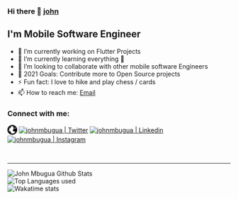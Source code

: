 
### Hi there 👋 [john][website] 
## I'm Mobile Software Engineer
- 🔭 I’m currently working on Flutter Projects
- 🌱 I’m currently learning everything 🤣
- 👯 I’m looking to collaborate with other mobile software Engineers
- 🥅 2021 Goals: Contribute more to Open Source projects
- ⚡ Fun fact: I love to hike and play chess / cards
- 📫 How to reach me: [Email][email]

### Connect with me:

[<img align="center" alt="johnmbugua | website" width="22px" src="https://raw.githubusercontent.com/iconic/open-iconic/master/svg/globe.svg" />][website]
[<img align="center" alt="johnmbugua | Twitter" width="22px" src="https://cdn.jsdelivr.net/npm/simple-icons@3/icons/twitter.svg" />][twitter]
[<img align="center" alt="johnmbugua | Linkedin" width="22px" src="https://cdn.jsdelivr.net/npm/simple-icons@3/icons/linkedin.svg" />][linkedin]
[<img align="center" alt="johnmbugua | Instagram" width="22px" src="https://cdn.jsdelivr.net/npm/simple-icons@v3/icons/instagram.svg" />][instagram]

<br/>

---

<img align="left" alt="John Mbugua Github Stats" src="https://github-readme-stats.vercel.app/api?username=johnniembugua&show_icons=true&hide_border=true&count_private=true&theme=radical" />
<br/>




<img align="left" alt="Top Languages used" src="https://github-readme-stats.vercel.app/api/top-langs?username=johnniembugua&show_icons=true&hide_border=true&count_private=true&theme=radical&layout=compact" />
<br/>


<img align="left" alt="Wakatime stats" src="https://github-readme-stats.vercel.app/api/wakatime?username=@johnmbugua&show_icons=true&hide_border=true&count_private=true&theme=radical&layout=compact" />
<br/>


[email]: https://johnniendungu321@gmail.com
[website]: https://johnmbugua.netlify.app/
[twitter]:https://twitter.com/johnniendungu
[instagram]:https://www.instagram.com/jonniembugua/
[linkedin]: https://linkedin.com/in/john-mbugua-a50864204/



<!--
**johnniembugua/johnniembugua** is a ✨ _special_ ✨ repository because its `README.md` (this file) appears on your GitHub profile.

Here are some ideas to get you started:

- 🔭 I’m currently working on ...
- 🌱 I’m currently learning ...
- 👯 I’m looking to collaborate on ...
- 🤔 I’m looking for help with ...
- 💬 Ask me about ...
- 📫 How to reach me: ...
- ![Screenshot (80)](https://user-images.githubusercontent.com/48179354/129418438-2d7be7b9-c071-43e8-adbb-4719b79e5d57.png)
- 😄 Pronouns: ...
- ⚡ Fun fact: ...
-->
